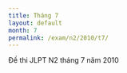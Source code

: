 ```yaml
---
title: Tháng 7
layout: default
month: 7
permalink: /exam/n2/2010/t7/
---
```


Đề thi JLPT N2 tháng 7 năm 2010